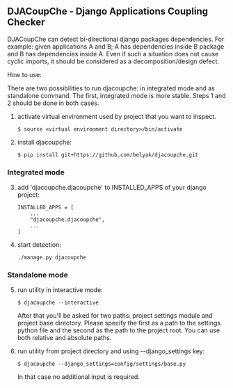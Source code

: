 ## DJACoupChe - Django Applications Coupling Checker
DJACoupChe can detect bi-directional django packages dependencies. For example: given applications A and B; A has dependencies inside B package and B has dependencies inside A. Even if such a situation does not cause cyclic imports, it should be considered as a decomposition/design defect.



How to use:

There are two possibilities to run djacoupche: in integrated mode and as standalone command. The first, integrated mode is more stable.
Steps 1 and 2 should be done in both cases.

1) activate virtual environment used by project that you want to inspect.
    ```
    $ source <virtual environment directory>/bin/activate
    ```

2) install djacoupche:
    ```
    $ pip install git+https://github.com/belyak/djacoupche.git
    ```

### Integrated mode    

3) add 'djacoupche.djacoupche' to INSTALLED_APPS of your django project:
    ```
    INSTALLED_APPS = [
        ...
        "djacoupche.djacoupche",
        ...
    ]
    ```

4) start detection:
    ```
    ./manage.py djacoupche
    ```

### Standalone mode

5) run utility in interactive mode:
    ```
    $ djacoupche --interactive
    ```
    After that you'll be asked for two paths: project settings module and project base directory. Please specify the first
as a path to the settings python file and the second as the path to the project root. You can use both relative and
absolute paths.

6) run utility from project directory and using --django_settings key:
    ```
    $ djacoupche --django_settings=config/settings/base.py
    ```
    In that case no additional input is required.


